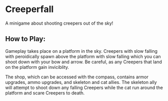 # Creeperfall
A minigame about shooting creepers out of the sky!

## How to Play:
Gameplay takes place on a platform in the sky. Creepers with slow falling with peroidically spawn above the platform with slow falling which you can shoot down with your bow and arrow. Be careful, as any Creepers that land on the platform gain inviciblity.

The shop, which can be accessed with the compass, contains armor upgrades, ammo upgrades, and skeleton and cat allies. The skeleton ally will attempt to shoot down any falling Creepers while the cat run around the platform and scare Creepers to death.
